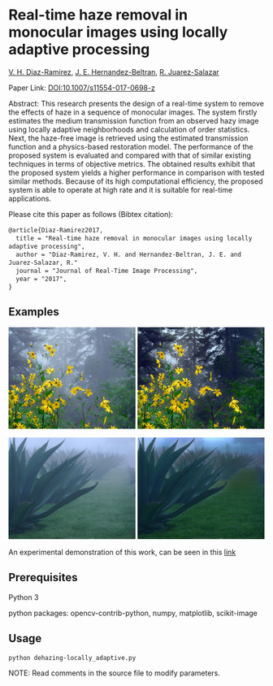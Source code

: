 # Real-time haze removal in monocular images using locally adaptive processing

[V. H. Diaz-Ramirez](https://orcid.org/0000-0002-9331-1777), [J. E. Hernandez-Beltran](https://orcid.org/0000-0002-7043-3093), [R. Juarez-Salazar](https://orcid.org/0000-0001-6917-7558)

Paper Link: [DOI:10.1007/s11554-017-0698-z](https://doi.org/10.1007/s11554-017-0698-z)

Abstract:
This research presents the design of a real-time system to remove the effects of haze in a sequence of monocular images. The system firstly estimates the medium transmission function from an observed hazy image using locally adaptive neighborhoods and calculation of order statistics. Next, the haze-free image is retrieved using the estimated transmission function and a physics-based restoration model. The performance of the proposed system is evaluated and compared with that of similar existing techniques in terms of objective metrics. The obtained results exhibit that the proposed system yields a higher performance in comparison with tested similar methods. Because of its high computational efficiency, the proposed system is able to operate at high rate and it is suitable for real-time applications.

Please cite this paper as follows (Bibtex citation):

	@article{Diaz-Ramirez2017,		
	  title = "Real-time haze removal in monocular images using locally adaptive processing",
	  author = "Diaz-Ramirez, V. H. and Hernandez-Beltran, J. E. and Juarez-Salazar, R."
	  journal = "Journal of Real-Time Image Processing",
	  year = "2017",
	} 

## Examples
<p align="center">
<img src="flores.png" width="250px" height="200px"/>         <img src="flores_output.png" width="250px" height="200px"/>
<p align="center">
<img src="maguey.png" width="250px" height="200px"/>         <img src="maguey_output.png" width="250px" height="200px"/>	

An experimental demonstration of this work, can be seen in this [link](https://youtu.be/PyT3EBzzUYg)

## Prerequisites
Python 3 

python packages: 
   opencv-contrib-python, numpy, matplotlib, scikit-image


## Usage
	python dehazing-locally_adaptive.py   

NOTE: Read comments in the source file to modify parameters.	
